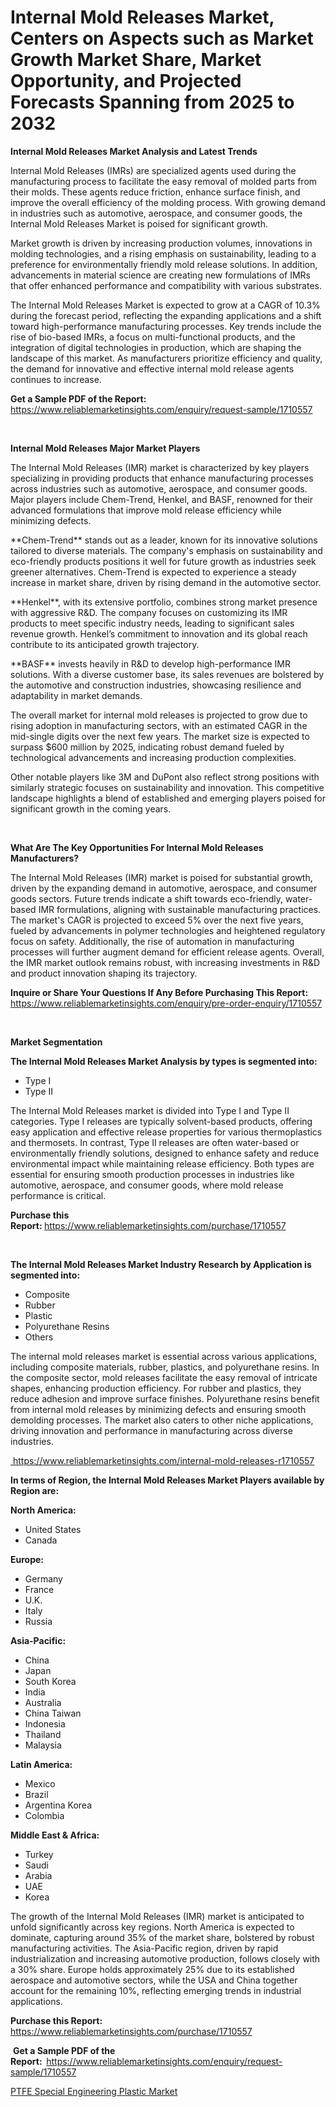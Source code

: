 <p><h1>Internal Mold Releases Market, Centers on Aspects such as Market Growth Market Share, Market Opportunity, and Projected Forecasts Spanning from 2025 to 2032</h1></p><p><strong>Internal Mold Releases Market Analysis and Latest Trends</strong></p>
<p><p>Internal Mold Releases (IMRs) are specialized agents used during the manufacturing process to facilitate the easy removal of molded parts from their molds. These agents reduce friction, enhance surface finish, and improve the overall efficiency of the molding process. With growing demand in industries such as automotive, aerospace, and consumer goods, the Internal Mold Releases Market is poised for significant growth. </p><p>Market growth is driven by increasing production volumes, innovations in molding technologies, and a rising emphasis on sustainability, leading to a preference for environmentally friendly mold release solutions. In addition, advancements in material science are creating new formulations of IMRs that offer enhanced performance and compatibility with various substrates.</p><p>The Internal Mold Releases Market is expected to grow at a CAGR of 10.3% during the forecast period, reflecting the expanding applications and a shift toward high-performance manufacturing processes. Key trends include the rise of bio-based IMRs, a focus on multi-functional products, and the integration of digital technologies in production, which are shaping the landscape of this market. As manufacturers prioritize efficiency and quality, the demand for innovative and effective internal mold release agents continues to increase.</p></p>
<p><strong>Get a Sample PDF of the Report:&nbsp;</strong> <a href="https://www.reliablemarketinsights.com/enquiry/request-sample/1710557?utm_campaign=3011&utm_medium=2&utm_source=Github&utm_content=ia&utm_term=27032025&utm_id=internal-mold-releases">https://www.reliablemarketinsights.com/enquiry/request-sample/1710557</a></p>
<p>&nbsp;</p>
<p><strong>Internal Mold Releases Major Market Players</strong></p>
<p><p>The Internal Mold Releases (IMR) market is characterized by key players specializing in providing products that enhance manufacturing processes across industries such as automotive, aerospace, and consumer goods. Major players include Chem-Trend, Henkel, and BASF, renowned for their advanced formulations that improve mold release efficiency while minimizing defects.</p><p>**Chem-Trend** stands out as a leader, known for its innovative solutions tailored to diverse materials. The company's emphasis on sustainability and eco-friendly products positions it well for future growth as industries seek greener alternatives. Chem-Trend is expected to experience a steady increase in market share, driven by rising demand in the automotive sector.</p><p>**Henkel**, with its extensive portfolio, combines strong market presence with aggressive R&D. The company focuses on customizing its IMR products to meet specific industry needs, leading to significant sales revenue growth. Henkel’s commitment to innovation and its global reach contribute to its anticipated growth trajectory.</p><p>**BASF** invests heavily in R&D to develop high-performance IMR solutions. With a diverse customer base, its sales revenues are bolstered by the automotive and construction industries, showcasing resilience and adaptability in market demands.</p><p>The overall market for internal mold releases is projected to grow due to rising adoption in manufacturing sectors, with an estimated CAGR in the mid-single digits over the next few years. The market size is expected to surpass $600 million by 2025, indicating robust demand fueled by technological advancements and increasing production complexities.</p><p>Other notable players like 3M and DuPont also reflect strong positions with similarly strategic focuses on sustainability and innovation. This competitive landscape highlights a blend of established and emerging players poised for significant growth in the coming years.</p></p>
<p>&nbsp;</p>
<p><strong>What Are The Key Opportunities For Internal Mold Releases Manufacturers?</strong></p>
<p><p>The Internal Mold Releases (IMR) market is poised for substantial growth, driven by the expanding demand in automotive, aerospace, and consumer goods sectors. Future trends indicate a shift towards eco-friendly, water-based IMR formulations, aligning with sustainable manufacturing practices. The market's CAGR is projected to exceed 5% over the next five years, fueled by advancements in polymer technologies and heightened regulatory focus on safety. Additionally, the rise of automation in manufacturing processes will further augment demand for efficient release agents. Overall, the IMR market outlook remains robust, with increasing investments in R&D and product innovation shaping its trajectory.</p></p>
<p><strong>Inquire or Share Your Questions If Any Before Purchasing This Report:</strong> <a href="https://www.reliablemarketinsights.com/enquiry/pre-order-enquiry/1710557?utm_campaign=3011&utm_medium=2&utm_source=Github&utm_content=ia&utm_term=27032025&utm_id=internal-mold-releases">https://www.reliablemarketinsights.com/enquiry/pre-order-enquiry/1710557</a></p>
<p>&nbsp;</p>
<p><strong>Market Segmentation</strong></p>
<p><strong>The Internal Mold Releases Market Analysis by types is segmented into:</strong></p>
<p><ul><li>Type I</li><li>Type II</li></ul></p>
<p><p>The Internal Mold Releases market is divided into Type I and Type II categories. Type I releases are typically solvent-based products, offering easy application and effective release properties for various thermoplastics and thermosets. In contrast, Type II releases are often water-based or environmentally friendly solutions, designed to enhance safety and reduce environmental impact while maintaining release efficiency. Both types are essential for ensuring smooth production processes in industries like automotive, aerospace, and consumer goods, where mold release performance is critical.</p></p>
<p><strong>Purchase this Report:&nbsp;</strong><a href="https://www.reliablemarketinsights.com/purchase/1710557?utm_campaign=3011&utm_medium=2&utm_source=Github&utm_content=ia&utm_term=27032025&utm_id=internal-mold-releases">https://www.reliablemarketinsights.com/purchase/1710557</a></p>
<p>&nbsp;</p>
<p><strong>The Internal Mold Releases Market Industry Research by Application is segmented into:</strong></p>
<p><ul><li>Composite</li><li>Rubber</li><li>Plastic</li><li>Polyurethane Resins</li><li>Others</li></ul></p>
<p><p>The internal mold releases market is essential across various applications, including composite materials, rubber, plastics, and polyurethane resins. In the composite sector, mold releases facilitate the easy removal of intricate shapes, enhancing production efficiency. For rubber and plastics, they reduce adhesion and improve surface finishes. Polyurethane resins benefit from internal mold releases by minimizing defects and ensuring smooth demolding processes. The market also caters to other niche applications, driving innovation and performance in manufacturing across diverse industries.</p></p>
<p><a href="https://www.reliablemarketinsights.com/internal-mold-releases-r1710557?utm_campaign=3011&utm_medium=2&utm_source=Github&utm_content=ia&utm_term=27032025&utm_id=internal-mold-releases">&nbsp;https://www.reliablemarketinsights.com/internal-mold-releases-r1710557</a></p>
<p><strong>In terms of Region, the Internal Mold Releases Market Players available by Region are:</strong></p>
<p>
    <p> <strong> North America: </strong>
        <ul>
            <li>United States</li>
            <li>Canada</li>
        </ul>
        </p> 
    <p> <strong> Europe: </strong>
        <ul>
            <li>Germany</li>
            <li>France</li>
            <li>U.K.</li>
            <li>Italy</li>
            <li>Russia</li>
        </ul>
        </p> 
    <p> <strong> Asia-Pacific: </strong>
        <ul>
            <li>China</li>
            <li>Japan</li>
            <li>South Korea</li>
            <li>India</li>
            <li>Australia</li>
            <li>China Taiwan</li>
            <li>Indonesia</li>
            <li>Thailand</li>
            <li>Malaysia</li>
        </ul>
        </p> 
    <p> <strong> Latin America: </strong>
        <ul>
            <li>Mexico</li>
            <li>Brazil</li>
            <li>Argentina Korea</li>
            <li>Colombia</li>
        </ul>
        </p> 
    <p> <strong> Middle East & Africa: </strong>
        <ul>
            <li>Turkey</li>
            <li>Saudi</li>
            <li>Arabia</li>
            <li>UAE</li>
            <li>Korea</li>
        </ul>
    </p>
    </p>
<p><p>The growth of the Internal Mold Releases (IMR) market is anticipated to unfold significantly across key regions. North America is expected to dominate, capturing around 35% of the market share, bolstered by robust manufacturing activities. The Asia-Pacific region, driven by rapid industrialization and increasing automotive production, follows closely with a 30% share. Europe holds approximately 25% due to its established aerospace and automotive sectors, while the USA and China together account for the remaining 10%, reflecting emerging trends in industrial applications.</p></p>
<p><strong>Purchase this Report: </strong><a href="https://www.reliablemarketinsights.com/purchase/1710557?utm_campaign=3011&utm_medium=2&utm_source=Github&utm_content=ia&utm_term=27032025&utm_id=internal-mold-releases">https://www.reliablemarketinsights.com/purchase/1710557</a></p>
<p>&nbsp;<strong>Get a Sample PDF of the Report:&nbsp;&nbsp;</strong><a href="https://www.reliablemarketinsights.com/enquiry/request-sample/1710557?utm_campaign=3011&utm_medium=2&utm_source=Github&utm_content=ia&utm_term=27032025&utm_id=internal-mold-releases">https://www.reliablemarketinsights.com/enquiry/request-sample/1710557</a></p>
<p><strong></strong></p>
<p><p><a href="https://github.com/helmeludu/Market-Research-Report-List-1/blob/main/ptfe-special-engineering-plastic-market.md?utm_campaign=3011&utm_medium=2&utm_source=Github&utm_content=ia&utm_term=27032025&utm_id=internal-mold-releases">PTFE Special Engineering Plastic Market</a></p></p>